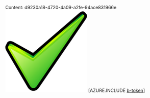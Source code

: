 Content: d9230a18-4720-4a09-a2fe-94ace831966e![image](22fc9b54-2bd2-4462-a5bd-8aadf264e633.png)
[AZURE.INCLUDE [b-token](f1d2674d-1c68-47f9-8964-ec8df0ce233e.md)]
